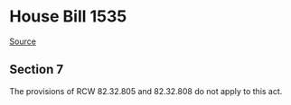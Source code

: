 # House Bill 1535

[Source](http://lawfilesext.leg.wa.gov/biennium/2021-22/Xml/Bills/House%20Bills/1535.xml)
## Section 7
The provisions of RCW 82.32.805 and 82.32.808 do not apply to this act.
